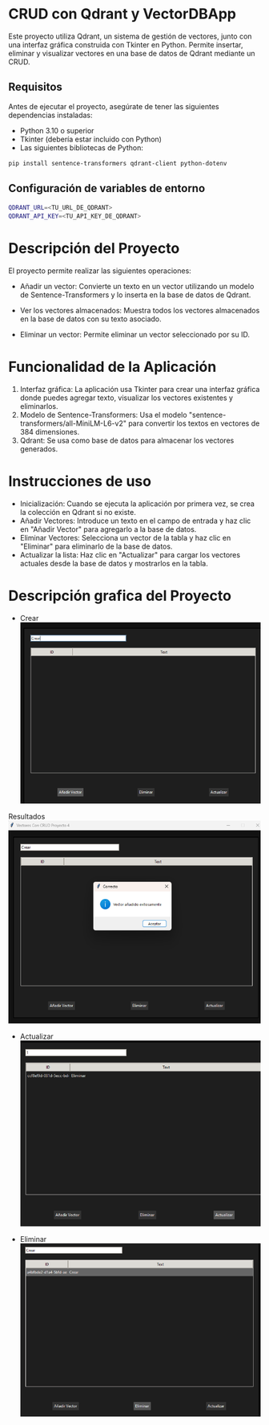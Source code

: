 # CRUD con Qdrant y VectorDBApp

Este proyecto utiliza Qdrant, un sistema de gestión de vectores, junto con una interfaz gráfica construida con Tkinter en Python. Permite insertar, eliminar y visualizar vectores en una base de datos de Qdrant mediante un CRUD.

## Requisitos

Antes de ejecutar el proyecto, asegúrate de tener las siguientes dependencias instaladas:

- Python 3.10 o superior
- Tkinter (debería estar incluido con Python)
- Las siguientes bibliotecas de Python:

```bash
pip install sentence-transformers qdrant-client python-dotenv
```

## Configuración de variables de entorno

```bash	
QDRANT_URL=<TU_URL_DE_QDRANT>
QDRANT_API_KEY=<TU_API_KEY_DE_QDRANT>
```

# Descripción del Proyecto

El proyecto permite realizar las siguientes operaciones:

* Añadir un vector: Convierte un texto en un vector utilizando un modelo de Sentence-Transformers y lo inserta en la base de datos de Qdrant.
* Ver los vectores almacenados: Muestra todos los vectores almacenados en la base de datos con su texto asociado.

* Eliminar un vector: Permite eliminar un vector seleccionado por su ID.

# Funcionalidad de la Aplicación

1. Interfaz gráfica: La aplicación usa Tkinter para crear una interfaz gráfica donde puedes agregar texto, visualizar los vectores existentes y eliminarlos.
2. Modelo de Sentence-Transformers: Usa el modelo "sentence-transformers/all-MiniLM-L6-v2" para convertir los textos en vectores de 384 dimensiones.
3. Qdrant: Se usa como base de datos para almacenar los vectores generados.

# Instrucciones de uso 

* Inicialización: Cuando se ejecuta la aplicación por primera vez, se crea la colección en Qdrant si no existe.
* Añadir Vectores: Introduce un texto en el campo de entrada y haz clic en "Añadir Vector" para agregarlo a la base de datos.
* Eliminar Vectores: Selecciona un vector de la tabla y haz clic en "Eliminar" para eliminarlo de la base de datos.
* Actualizar la lista: Haz clic en "Actualizar" para cargar los vectores actuales desde la base de datos y mostrarlos en la tabla.


# Descripción grafica del Proyecto

* Crear
![image](https://github.com/TakizawaXD/CRUD-Vector/blob/main/img/create.png?raw=true)

Resultados ![image](https://github.com/TakizawaXD/CRUD-Vector/blob/main/img/resultcreate.png?raw=true)


* Actualizar
![image](https://github.com/TakizawaXD/CRUD-Vector/blob/main/img/update.png?raw=true)

* Eliminar
![image](https://github.com/TakizawaXD/CRUD-Vector/blob/main/img/Borrar.png?raw=true)



